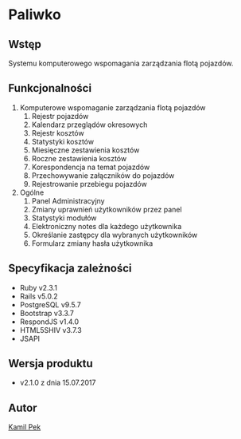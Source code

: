 # Paliwko

## Wstęp
Systemu komputerowego wspomagania zarządzania flotą pojazdów.

## Funkcjonalności
1. Komputerowe wspomaganie zarządzania flotą pojazdów
    1. Rejestr pojazdów
    1. Kalendarz przeglądów okresowych
    1. Rejestr kosztów
    1. Statystyki kosztów
    1. Miesięczne zestawienia kosztów
    1. Roczne zestawienia kosztów
    1. Korespondencja na temat pojazdów
    1. Przechowywanie załączników do pojazdów
    1. Rejestrowanie przebiegu pojazdów
1. Ogólne
    1. Panel Administracyjny
    1. Zmiany uprawnień użytkowników przez panel
    1. Statystyki modułów
    1. Elektroniczny notes dla każdego użytkownika
    1. Określanie zastępcy dla wybranych użytkowników
    1. Formularz zmiany hasła użytkownika

## Specyfikacja zależności
* Ruby v2.3.1
* Rails v5.0.2
* PostgreSQL v9.5.7
* Bootstrap v3.3.7
* RespondJS v1.4.0
* HTML5SHIV v3.7.3
* JSAPI

## Wersja produktu
* v2.1.0 z dnia 15.07.2017

## Autor
[Kamil Pek](https://github.com/kamilpek)
